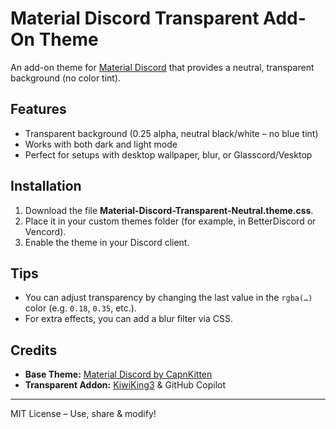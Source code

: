 # Material Discord Transparent Add-On Theme

An add-on theme for [Material Discord](https://github.com/CapnKitten/Material-Discord) that provides a neutral, transparent background (no color tint).

## Features

- Transparent background (0.25 alpha, neutral black/white – no blue tint)
- Works with both dark and light mode
- Perfect for setups with desktop wallpaper, blur, or Glasscord/Vesktop

## Installation

1. Download the file **Material-Discord-Transparent-Neutral.theme.css**.
2. Place it in your custom themes folder (for example, in BetterDiscord or Vencord).
3. Enable the theme in your Discord client.

## Tips

- You can adjust transparency by changing the last value in the `rgba(…)` color (e.g. `0.18`, `0.35`, etc.).
- For extra effects, you can add a blur filter via CSS.

## Credits

- **Base Theme:** [Material Discord by CapnKitten](https://github.com/CapnKitten/Material-Discord)
- **Transparent Addon:** [KiwiKing3](https://github.com/KiwiKing3) & GitHub Copilot

---

MIT License – Use, share & modify!
